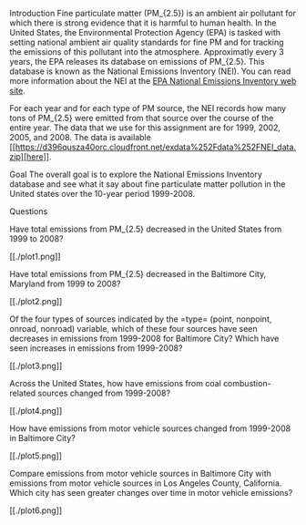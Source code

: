Introduction
Fine particulate matter (PM_{2.5}) is an ambient air pollutant for which there is strong evidence that it is harmful to human health. In the United States, the Environmental Protection Agency (EPA) is tasked with setting national ambient air quality standards for fine PM and for tracking the emissions of this pollutant into the atmosphere. Approximatly every 3 years, the EPA releases its database on emissions of PM_{2.5}. This database is known as the National Emissions Inventory (NEI). You can read more information about the NEI at the [EPA National Emissions Inventory web site](http://www.epa.gov/ttn/chief/eiinformation.html).

For each year and for each type of PM source, the NEI records how many tons of PM_{2.5} were emitted from that source over the course of the entire year. The data that we use for this assignment are for 1999, 2002, 2005, and 2008. The data is available [[https://d396qusza40orc.cloudfront.net/exdata%252Fdata%252FNEI_data.zip][here]].

Goal The overall goal is to explore the National Emissions Inventory database and see what it say about fine particulate matter pollution in the United states over the 10-year period 1999-2008.

Questions

Have total emissions from PM_{2.5} decreased in the United States from 1999 to 2008?

[[./plot1.png]]

Have total emissions from PM_{2.5} decreased in the Baltimore City, Maryland from 1999 to 2008?

[[./plot2.png]]

Of the four types of sources indicated by the =type= (point, nonpoint, onroad, nonroad) variable, which of these four sources have seen decreases in emissions from 1999-2008 for Baltimore City? Which have seen increases in emissions from 1999-2008?

[[./plot3.png]]

Across the United States, how have emissions from coal combustion-related sources changed from 1999-2008?

[[./plot4.png]]

How have emissions from motor vehicle sources changed from 1999-2008 in Baltimore City?

[[./plot5.png]]

Compare emissions from motor vehicle sources in Baltimore City with emissions from motor vehicle sources in Los Angeles County, California. Which city has seen greater changes over time in motor vehicle emissions?

[[./plot6.png]]